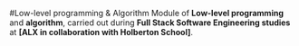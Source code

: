 #Low-level programming & Algorithm
Module of **Low-level programming** and 
**algorithm**, carried out during **Full
 Stack Software Engineering studies** at
 **[ALX in collaboration with Holberton School]**.
